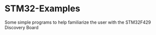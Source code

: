 # STM32-Examples
Some simple programs to help familiarize the user with the STM32F429 Discovery Board
